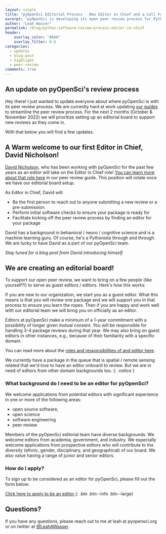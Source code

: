 ```yaml
---
layout: single
title: "pyOpenSci Editorial Process - New Editor in Chief and a Call For Editors"
excerpt: "pyOpenSci is developing its open peer review process for Python scientific software. Learn about our structure and if you are interested, apply to be on our editorial board."
author: "Leah Wasser"
permalink: /blog/python-software-review-process-editor-in-chief
header:
    overlay_color: "#666"
    overlay_filter: 0.6
categories:
  - updates
  - blog-post
  - highlight
  - peer-review
comments: true
---
```


## An update on pyOpenSci's review process 

Hey there! I just wanted to update everyone about where pyOpenSci is with 
its peer review process. We are currently hard at work updating [our guides](https://www.pyopensci.org/peer-review-guide/intro.html) to 
streamline the peer review process. For the next 2 months (October & November 2022) 
we will prioritize setting up an editorial board to support new reviews as they 
come in. 

With that below you will find a few updates.

## A Warm welcome to our first Editor in Chief, David Nicholson!

[David Nicholson](https://github.com/NickleDave), who has been working with pyOpenSci for the past few years as 
an editor will take on the Editor in Chief role! [You can learn more about that 
role here](https://www.pyopensci.org/peer-review-guide/software-peer-review-guide/editor-in-chief-guide.html) in our peer review guide. This position will rotate once we have our editorial board setup.

As Editor in Chief, David will:

* Be the first person to reach out to anyone submitting a new review or a pre-submission. 
* Perform initial software checks to ensure your package is ready for  
* Facilitate kicking off the peer review process by finding an editor for your package

David has a background in behavioral / neuro / cognitive science and is a machine learning guru. 
Of course, he's a Pythonista through and through. We are lucky to have David as a 
part of our pyOpenSci team. 

*Stay tuned for a blog post from David introducing himself.*

## We are creating an editorial board!

To support our open peer review, we want to bring on a few people (like yourself?!) 
to serve as guest editors / editors. Here's how this works:

If you are new to our organization, we start you as a guest editor. What this
means is that you will review one package and we will support you in that 
process to ensure you learn the ropes. Then if you are happy and work well 
with our editorial team we will bring you on officially as an editor. 

Editors at pyOpenSci make a minimum of a 1-year commitment with a possibility of 
longer given mutual consent. You will be responsible for handling 3-4 package 
reviews during that year. We may also bring on guest editors in other 
instances, e.g., because of their familiarity with a specific domain.

You can read more about the [roles and responsibilities of and editor here](https://www.pyopensci.org/peer-review-guide/software-peer-review-guide/editors-guide.html). 

We currently have a package in the queue that is spatial / remote sensing related
that we'd love to have an editor onboard to review. But we are in need of editors
from other domain backgrounds too.
{: .notice }

### What background do I need to be an editor for pyOpenSci?

We welcome applications from potential editors with significant experience in 
one or more of the following areas: 
* open source software, 
* open science
* software engineering
* peer-review

Members of the pyOpenSci editorial team have diverse backgrounds. We welcome 
editors from academia, government, and industry. We especially welcome 
applications from prospective editors who will contribute to the diversity 
(ethnic, gender, disciplinary, and geographical) of our board. We also value 
having a range of junior and senior editors.


### How do I apply?

To sign up to be considered as an editor for pyOpenSci, please fill out the 
form below:

[Click here to apply to be an editor <i class="fa fa-4 fa-arrow-circle-right" aria-hidden="true"></i>](https://forms.gle/YH4kTeDFoYjDtefh7){: .btn .btn--info .btn--large}

## Questions?
If you have any questions, please reach out to me at leah at pyopensci.org or on 
twitter at [@LeahAWasser](https://twitter.com/LeahAWasser).
